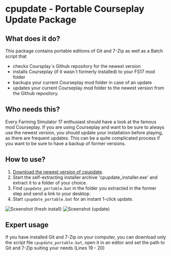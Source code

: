 # cpupdate - Portable Courseplay Update Package

## What does it do?
This package contains portable editions of Git and 7-Zip as well as a Batch script that
* checks Coursplay´s Github repository for the newest version
* installs Courseplay (if it wasn´t formerly installed) to your FS17 mod folder
* backups your current Courseplay mod folder in case of an update
* updates your current Courseplay mod folder to the newest version from the Github repository.

## Who needs this?
Every Farming Simulator 17 enthusiast should have a look at the famous mod Courseplay. If you are using Courseplay and want to be sure to always use the newest version, you should update your installation before playing, as there are frequent updates. This can be a quite complicated process if you want to be sure to have a backup of former versions.

## How to use?
1. [Download the newest version of cpupdate](https://github.com/elpatron68/cpupdate/releases).
2. Start the self-extracting installer archive 'cpupdate_installer.exe' and extract it to a folder of your choice.
3. Find `cpupdate_portable.bat` in the folder you extracted in the former step and send a link to your desktop.
4. Start `cpupdate_portable.bat` for an instant 1-click update.

![Sceenshot (fresh install)](https://github.com/elpatron68/cpupdate/blob/master/_screenshots/fresh_install.png)
![Sceenshot (update)](https://github.com/elpatron68/cpupdate/blob/master/_screenshots/update.png)

## Expert usage
If you have installed Git and 7-Zip on your computer, you can download only the script file `cpupdate_portable.bat`, open it in an editor and set the path to Git and 7-Zip suiting your needs (Lines 19 - 20)
